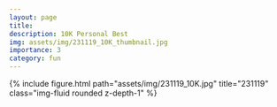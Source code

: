 ```yaml
---
layout: page
title: 
description: 10K Personal Best
img: assets/img/231119_10K_thumbnail.jpg
importance: 3
category: fun
---
```


<div class="row mt-3">
    <!-- Image -->
    <div class="col-sm mt-3 mt-md-0">
        {% include figure.html path="assets/img/231119_10K.jpg" title="231119" class="img-fluid rounded z-depth-1" %}
    </div>
</div>